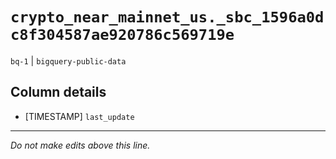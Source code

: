 # `crypto_near_mainnet_us._sbc_1596a0dc8f304587ae920786c569719e`
`bq-1` | `bigquery-public-data`

## Column details
* [TIMESTAMP] `last_update`

-------------------------------------------------------------------------------
*Do not make edits above this line.*
